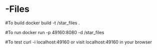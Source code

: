 # -Files

#To build
docker build -t <your username>/star_files .

#To run
docker run -p 49160:8080 -d <your username>/star_files

#To test
curl -i localhost:49160
or visit localhost:49160 in your browser
